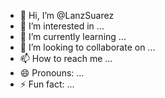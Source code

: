 - 👋 Hi, I’m @LanzSuarez
- 👀 I’m interested in ...
- 🌱 I’m currently learning ...
- 💞️ I’m looking to collaborate on ...
- 📫 How to reach me ...
- 😄 Pronouns: ...
- ⚡ Fun fact: ...

<!---
LanzSuarez/LanzSuarez is a ✨ special ✨ repository because its `README.md` (this file) appears on your GitHub profile.
You can click the Preview link to take a look at your changes.
--->
